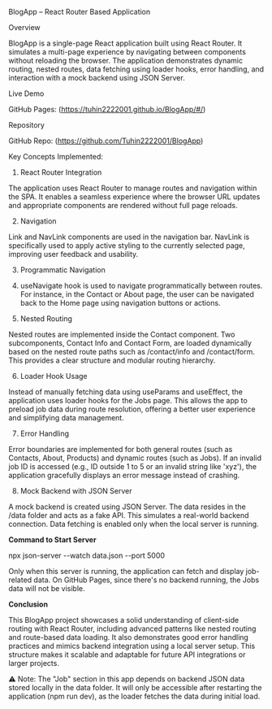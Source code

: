 BlogApp – React Router Based Application

Overview

BlogApp is a single-page React application built using React Router. It simulates a multi-page experience by navigating between components without reloading the browser. The application demonstrates dynamic routing, nested routes, data fetching using loader hooks, error handling, and interaction with a mock backend using JSON Server.

Live Demo

GitHub Pages: (https://tuhin2222001.github.io/BlogApp/#/)

Repository

GitHub Repo: (https://github.com/Tuhin2222001/BlogApp)

Key Concepts Implemented: 

1. React Router Integration

The application uses React Router to manage routes and navigation within the SPA. It enables a seamless experience where the browser URL updates and appropriate components are rendered without full page reloads.

2. Navigation

Link and NavLink components are used in the navigation bar. NavLink is specifically used to apply active styling to the currently selected page, improving user feedback and usability.

3. Programmatic Navigation

4. useNavigate hook is used to navigate programmatically between routes. For instance, in the Contact or About page, the user can be navigated back to the Home page using navigation buttons or actions.

5. Nested Routing

Nested routes are implemented inside the Contact component. Two subcomponents, Contact Info and Contact Form, are loaded dynamically based on the nested route paths such as /contact/info and /contact/form. This provides a clear structure and modular routing hierarchy.

6. Loader Hook Usage

Instead of manually fetching data using useParams and useEffect, the application uses loader hooks for the Jobs page. This allows the app to preload job data during route resolution, offering a better user experience and simplifying data management.

7. Error Handling

Error boundaries are implemented for both general routes (such as Contacts, About, Products) and dynamic routes (such as Jobs). If an invalid job ID is accessed (e.g., ID outside 1 to 5 or an invalid string like 'xyz'), the application gracefully displays an error message instead of crashing.

8. Mock Backend with JSON Server

A mock backend is created using JSON Server. The data resides in the /data folder and acts as a fake API. This simulates a real-world backend connection. Data fetching is enabled only when the local server is running.

**Command to Start Server**

npx json-server --watch data.json --port 5000

Only when this server is running, the application can fetch and display job-related data. On GitHub Pages, since there's no backend running, the Jobs data will not be visible.

**Conclusion**

This BlogApp project showcases a solid understanding of client-side routing with React Router, including advanced patterns like nested routing and route-based data loading. It also demonstrates good error handling practices and mimics backend integration using a local server setup. This structure makes it scalable and adaptable for future API integrations or larger projects.

⚠️ Note: The "Job" section in this app depends on backend JSON data stored locally in the data folder. It will only be accessible after restarting the application (npm run dev), as the loader fetches the data during initial load.

